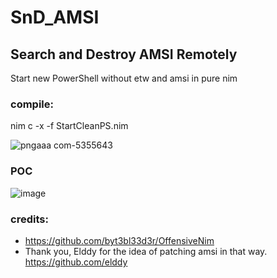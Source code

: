 # SnD_AMSI
## Search and Destroy AMSI Remotely  ##
Start new PowerShell without etw and amsi in pure nim
### compile: ###
nim c -x -f StartCleanPS.nim

![pngaaa com-5355643](https://user-images.githubusercontent.com/43274863/152907908-bb5a41a5-4e00-4607-8429-b1f51bb40518.png)

### POC ###
![image](https://user-images.githubusercontent.com/43274863/153766141-73f5a8de-49ee-422f-b011-75580cbe0323.png)

### credits: ###
- https://github.com/byt3bl33d3r/OffensiveNim
- Thank you, Elddy for the idea of patching amsi in that way.
https://github.com/elddy
